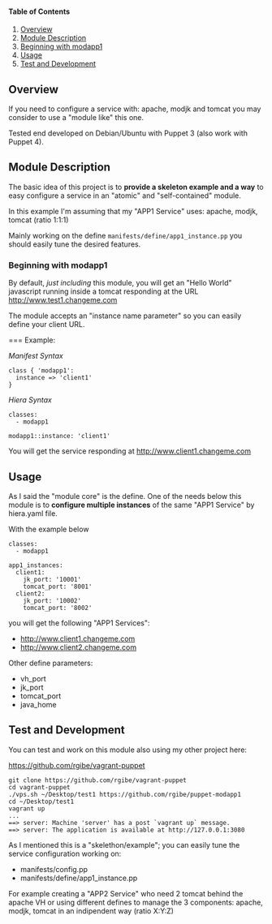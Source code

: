 #### Table of Contents

1. [Overview](#overview)
2. [Module Description](#module-description)
3. [Beginning with modapp1](#beginning-with-modapp1)
4. [Usage](#usage)
5. [Test and Development](#test-and-development)

## Overview

If you need to configure a service with: apache, modjk and tomcat
you may consider to use a "module like" this one.

Tested end developed on Debian/Ubuntu with Puppet 3 (also work with Puppet 4).

## Module Description

The basic idea of this project is to **provide a skeleton example and a way** to easy configure a service in an "atomic" and "self-contained" module.  

In this example I'm assuming that my "APP1 Service" uses:
apache, modjk, tomcat (ratio 1:1:1)

Mainly working on the define ```manifests/define/app1_instance.pp``` you should easily tune the desired features.

### Beginning with modapp1

By default, *just including* this module, you will get an "Hello World" javascript running inside a tomcat responding at the URL http://www.test1.changeme.com

The module accepts an "instance name parameter" so you can easily define your client URL.

=== Example:

*Manifest Syntax*  
~~~
class { 'modapp1':
  instance => 'client1'
}
~~~

*Hiera Syntax*

~~~
classes:
  - modapp1

modapp1::instance: 'client1'
~~~

You will get the service responding at http://www.client1.changeme.com

## Usage

As I said the "module core" is the define. One of the needs below this module is to **configure multiple instances** of the same "APP1 Service" by hiera.yaml file.

With the example below

~~~
classes:
  - modapp1

app1_instances:
  client1:
    jk_port: '10001'
    tomcat_port: '8001'
  client2:
    jk_port: '10002'
    tomcat_port: '8002'
~~~

you will get the following "APP1 Services":
* http://www.client1.changeme.com
* http://www.client2.changeme.com

Other define parameters:
* vh_port
* jk_port
* tomcat_port
* java_home

## Test and Development

You can test and work on this module also using my other project here:

https://github.com/rgibe/vagrant-puppet

~~~
git clone https://github.com/rgibe/vagrant-puppet
cd vagrant-puppet
./vps.sh ~/Desktop/test1 https://github.com/rgibe/puppet-modapp1
cd ~/Desktop/test1
vagrant up
...
==> server: Machine 'server' has a post `vagrant up` message.
==> server: The application is available at http://127.0.0.1:3080
~~~

As I mentioned this is a "skelethon/example"; you can easily tune the service configuration working on:
* manifests/config.pp
* manifests/define/app1_instance.pp

For example creating a "APP2 Service" who need 2 tomcat behind the apache VH or using different defines 
to manage the 3 components: apache, modjk, tomcat in an indipendent way (ratio X:Y:Z)
